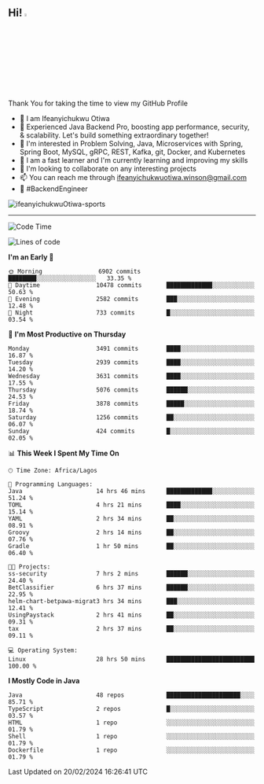 <!-- BLOG-POST-LIST:START --><!-- BLOG-POST-LIST:END -->

## Hi! <img src="https://media.giphy.com/media/hvRJCLFzcasrR4ia7z/giphy.gif" width="4%"> 

Thank You for taking the time to view my GitHub Profile

- 👋 I am Ifeanyichukwu Otiwa
- 🚀 Experienced Java Backend Pro, boosting app performance, security, & scalability. Let's build something extraordinary together!
- 👀 I'm interested in Problem Solving, Java, Microservices with Spring, Spring Boot, MySQL, gRPC, REST, Kafka, git, Docker, and Kubernetes
- 🌱 I am a fast learner and I'm currently learning and improving my skills
- 💞️ I'm looking to collaborate on any interesting projects
- 📫 You can reach me through ifeanyichukwuotiwa.winson@gmail.com
- 🚀 #BackendEngineer

<p align="left" marginTop="10px"> <img src="https://komarev.com/ghpvc/?username=ifeanyichukwuOtiwa-sports&label=Profile%20views&color=0e75b6&style=for-the-badge" alt="ifeanyichukwuOtiwa-sports" /> </p>

***

<!--START_SECTION:waka-->
![Code Time](http://img.shields.io/badge/Code%20Time-2%2C266%20hrs%2019%20mins-blue)

![Lines of code](https://img.shields.io/badge/From%20Hello%20World%20I%27ve%20Written-5.8%20million%20lines%20of%20code-blue)

**I'm an Early 🐤** 

```text
🌞 Morning                6902 commits        ████████░░░░░░░░░░░░░░░░░   33.35 % 
🌆 Daytime                10478 commits       █████████████░░░░░░░░░░░░   50.63 % 
🌃 Evening                2582 commits        ███░░░░░░░░░░░░░░░░░░░░░░   12.48 % 
🌙 Night                  733 commits         █░░░░░░░░░░░░░░░░░░░░░░░░   03.54 % 
```
📅 **I'm Most Productive on Thursday** 

```text
Monday                   3491 commits        ████░░░░░░░░░░░░░░░░░░░░░   16.87 % 
Tuesday                  2939 commits        ████░░░░░░░░░░░░░░░░░░░░░   14.20 % 
Wednesday                3631 commits        ████░░░░░░░░░░░░░░░░░░░░░   17.55 % 
Thursday                 5076 commits        ██████░░░░░░░░░░░░░░░░░░░   24.53 % 
Friday                   3878 commits        █████░░░░░░░░░░░░░░░░░░░░   18.74 % 
Saturday                 1256 commits        ██░░░░░░░░░░░░░░░░░░░░░░░   06.07 % 
Sunday                   424 commits         █░░░░░░░░░░░░░░░░░░░░░░░░   02.05 % 
```


📊 **This Week I Spent My Time On** 

```text
🕑︎ Time Zone: Africa/Lagos

💬 Programming Languages: 
Java                     14 hrs 46 mins      █████████████░░░░░░░░░░░░   51.24 % 
TOML                     4 hrs 21 mins       ████░░░░░░░░░░░░░░░░░░░░░   15.14 % 
YAML                     2 hrs 34 mins       ██░░░░░░░░░░░░░░░░░░░░░░░   08.91 % 
Groovy                   2 hrs 14 mins       ██░░░░░░░░░░░░░░░░░░░░░░░   07.76 % 
Gradle                   1 hr 50 mins        ██░░░░░░░░░░░░░░░░░░░░░░░   06.40 % 

🐱‍💻 Projects: 
ss-security              7 hrs 2 mins        ██████░░░░░░░░░░░░░░░░░░░   24.40 % 
BetClassifier            6 hrs 37 mins       ██████░░░░░░░░░░░░░░░░░░░   22.95 % 
helm-chart-betpawa-migrat3 hrs 34 mins       ███░░░░░░░░░░░░░░░░░░░░░░   12.41 % 
UsingPaystack            2 hrs 41 mins       ██░░░░░░░░░░░░░░░░░░░░░░░   09.31 % 
tax                      2 hrs 37 mins       ██░░░░░░░░░░░░░░░░░░░░░░░   09.11 % 

💻 Operating System: 
Linux                    28 hrs 50 mins      █████████████████████████   100.00 % 
```

**I Mostly Code in Java** 

```text
Java                     48 repos            █████████████████████░░░░   85.71 % 
TypeScript               2 repos             █░░░░░░░░░░░░░░░░░░░░░░░░   03.57 % 
HTML                     1 repo              ░░░░░░░░░░░░░░░░░░░░░░░░░   01.79 % 
Shell                    1 repo              ░░░░░░░░░░░░░░░░░░░░░░░░░   01.79 % 
Dockerfile               1 repo              ░░░░░░░░░░░░░░░░░░░░░░░░░   01.79 % 
```




 Last Updated on 20/02/2024 16:26:41 UTC
<!--END_SECTION:waka-->

<!--
<p align="center">
![trophy](https://github-profile-trophy.vercel.app/?username=ifeanyichukwuOtiwa-sports&theme=onedark) (https://github.com/ryo-ma/github-profile-trophy)
</p>
-->

<!---
ifeanyi-otiwa/ifeanyi-otiwa is a ✨ special ✨ repository because its `README.md` (this file) appears on your GitHub profile.
You can click the Preview link to take a look at your changes.
--->
